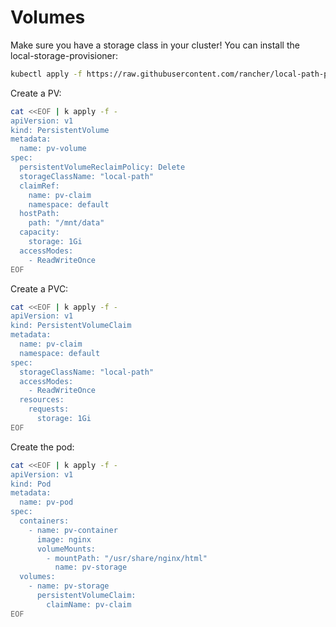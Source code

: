 # Volumes

Make sure you have a storage class in your cluster! You can install the local-storage-provisioner:

```bash
kubectl apply -f https://raw.githubusercontent.com/rancher/local-path-provisioner/v0.0.30/deploy/local-path-storage.yaml
```

Create a PV:

```bash
cat <<EOF | k apply -f -
apiVersion: v1
kind: PersistentVolume
metadata:
  name: pv-volume
spec:
  persistentVolumeReclaimPolicy: Delete
  storageClassName: "local-path"
  claimRef:
    name: pv-claim
    namespace: default
  hostPath:
    path: "/mnt/data"
  capacity:
    storage: 1Gi
  accessModes:
    - ReadWriteOnce
EOF
```

Create a PVC:

```bash
cat <<EOF | k apply -f -
apiVersion: v1
kind: PersistentVolumeClaim
metadata:
  name: pv-claim
  namespace: default
spec:
  storageClassName: "local-path"
  accessModes:
    - ReadWriteOnce
  resources:
    requests:
      storage: 1Gi
EOF
```

Create the pod:

```bash
cat <<EOF | k apply -f -
apiVersion: v1
kind: Pod
metadata:
  name: pv-pod
spec:
  containers:
    - name: pv-container
      image: nginx
      volumeMounts:
        - mountPath: "/usr/share/nginx/html"
          name: pv-storage
  volumes:
    - name: pv-storage
      persistentVolumeClaim:
        claimName: pv-claim
EOF
```




